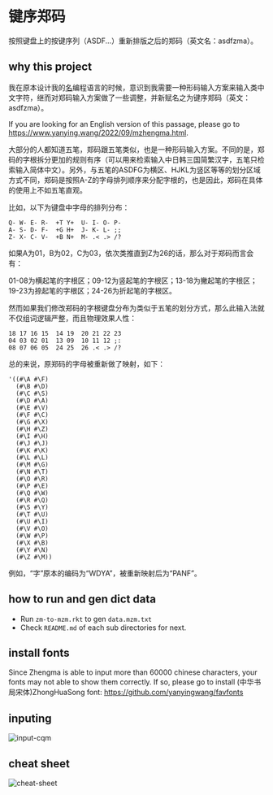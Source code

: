 
# 键序郑码
按照键盘上的按键序列（ASDF...）重新排版之后的郑码（英文名：asdfzma）。


## why this project
我在原本设计我的[名](https://github.com/yanyingwang/ming)编程语言的时候，意识到我需要一种形码输入方案来输入类中文字符，继而对郑码输入方案做了一些调整，并新赋名之为键序郑码（英文：asdfzma）。

If you are looking for an English version of this passage, please go to <https://www.yanying.wang/2022/09/mzhengma.html>.

大部分的人都知道五笔，郑码跟五笔类似，也是一种形码输入方案。不同的是，郑码的字根拆分更加的规则有序（可以用来检索输入中日韩三国简繁汉字，五笔只检索输入简体中文）。另外，与五笔的ASDFG为横区、HJKL为竖区等等的划分区域方式不同，郑码是按照A-Z的字母排列顺序来分配字根的，也是因此，郑码在具体的使用上不如五笔直观。

比如，以下为键盘中字母的排列分布：

```
Q- W- E- R-  +T Y+  U- I- O- P-
A- S- D- F-  +G H+  J- K- L- ;;
Z- X- C- V-  +B N+  M- .< .> /?
```

如果A为01，B为02，C为03，依次类推直到Z为26的话，那么对于郑码而言会有：


01-08为横起笔的字根区；09-12为竖起笔的字根区；13-18为撇起笔的字根区；19-23为捺起笔的字根区；24-26为折起笔的字根区。

然而如果我们修改郑码的字根键盘分布为类似于五笔的划分方式，那么此输入法就不仅组词逻辑严整，而且物理效果人性：

```
18 17 16 15  14 19  20 21 22 23
04 03 02 01  13 09  10 11 12 ;:
08 07 06 05  24 25  26 .< .> /?
```

总的来说，原郑码的字母被重新做了映射，如下：
```
'((#\A #\F)
  (#\B #\D)
  (#\C #\S)
  (#\D #\A)
  (#\E #\V)
  (#\F #\C)
  (#\G #\X)
  (#\H #\Z)
  (#\I #\H)
  (#\J #\J)
  (#\K #\K)
  (#\L #\L)
  (#\M #\G)
  (#\N #\T)
  (#\O #\R)
  (#\P #\E)
  (#\Q #\W)
  (#\R #\Q)
  (#\S #\Y)
  (#\T #\U)
  (#\U #\I)
  (#\V #\O)
  (#\W #\P)
  (#\X #\B)
  (#\Y #\N)
  (#\Z #\M))
```
例如，“字”原本的编码为“WDYA”，被重新映射后为“PANF”。


## how to run and gen dict data
* Run `zm-to-mzm.rkt` to gen `data.mzm.txt`
* Check `README.md` of each sub directories for next.

## install fonts
Since Zhengma is able to input more than 60000 chinese characters, your fonts may not able to show them correctly. If so, please go to install (中华书局宋体)ZhongHuaSong font: https://github.com/yanyingwang/favfonts 

## inputing
![input-cqm](https://raw.githubusercontent.com/yanyingwang/mzhengma/master/pics/input-cqm.png)

## cheat sheet
![cheat-sheet](https://raw.githubusercontent.com/yanyingwang/mzhengma/master/pics/cheat-sheet.jpg)

